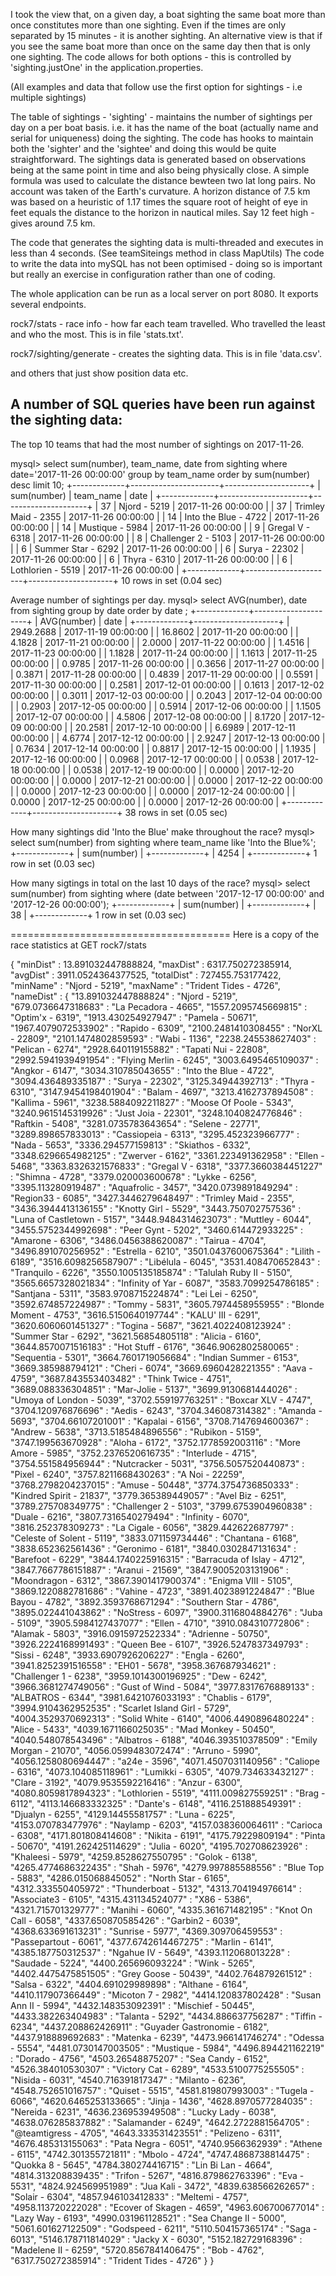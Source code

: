 
I took the view that, on a given day, a boat sighting the same boat more than once constitutes more than one 
sighting. Even if the times are only separated by 15 minutes - it is another sighting. An alternative view is 
that if you see the same boat more than once on the same day then that is only one sighting. The code allows for
both options - this is controlled by 'sighting.justOne' in the application.properties.

(All examples and data that follow use the first option for sightings - i.e multiple sightings)

The table of sightings - 'sighting' - maintains the number of sightings per day on a per boat basis.
i.e. it has the name of the boat (actually name and serial for uniqueness) doing the sighting.
The code has hooks to maintain both the 'sighter' and the 'sightee' and doing this would be quite 
straightforward.
The sightings data is generated based on observations being at the same point in time and also 
being physically close. A simple formula was used to calculate the distance bewteen two lat long pairs.
No account was taken of the Earth's curvature. A horizon distance of 7.5 km was based on a heuristic of 
1.17 times the square root of  height of eye in feet equals the distance to the horizon in 
nautical miles. Say 12 feet  high - gives around 7.5 km.

The code that generates the sighting data is multi-threaded and executes in less than 4 seconds. 
(See teamSiteings method in class MapUtils)
The code to write the data into  mySQL has not been optimised - doing so is important but really
an exercise in configuration rather than one of coding. 

The whole application can be run as a local server on port 8080. It exports several endpoints.

rock7/stats  - race info - how far each team travelled. Who travelled the least and who the most.
This is in  file 'stats.txt'.

rock7/sighting/generate - creates the sighting data. This is in file 'data.csv'.

and others that just show position data etc.


A number of SQL queries have been run against the sighting data:
---------------------------------------------------------------

The top 10 teams that had the most number of sightings on 2017-11-26.

mysql> select sum(number), team_name, date from sighting  where date='2017-11-26 00:00:00' group  by team_name order by sum(number) desc limit  10;
+-------------+----------------------+---------------------+
| sum(number) | team_name            | date                |
+-------------+----------------------+---------------------+
|          37 | Njord - 5219         | 2017-11-26 00:00:00 |
|          37 | Trimley Maid - 2355  | 2017-11-26 00:00:00 |
|          14 | Into the Blue - 4722 | 2017-11-26 00:00:00 |
|          14 | Mustique - 5984      | 2017-11-26 00:00:00 |
|           9 | Gregal V - 6318      | 2017-11-26 00:00:00 |
|           8 | Challenger 2 - 5103  | 2017-11-26 00:00:00 |
|           6 | Summer Star - 6292   | 2017-11-26 00:00:00 |
|           6 | Surya - 22302        | 2017-11-26 00:00:00 |
|           6 | Thyra - 6310         | 2017-11-26 00:00:00 |
|           6 | Lothlorien - 5519    | 2017-11-26 00:00:00 |
+-------------+----------------------+---------------------+
10 rows in set (0.04 sec)

Average number of sightings per day.
mysql> select AVG(number), date from sighting group by date order by date ;
+-------------+---------------------+
| AVG(number) | date                |
+-------------+---------------------+
|   2949.2688 | 2017-11-19 00:00:00 |
|     16.8602 | 2017-11-20 00:00:00 |
|      4.1828 | 2017-11-21 00:00:00 |
|      2.0000 | 2017-11-22 00:00:00 |
|      1.4516 | 2017-11-23 00:00:00 |
|      1.1828 | 2017-11-24 00:00:00 |
|      1.1613 | 2017-11-25 00:00:00 |
|      0.9785 | 2017-11-26 00:00:00 |
|      0.3656 | 2017-11-27 00:00:00 |
|      0.3871 | 2017-11-28 00:00:00 |
|      0.4839 | 2017-11-29 00:00:00 |
|      0.5591 | 2017-11-30 00:00:00 |
|      0.2581 | 2017-12-01 00:00:00 |
|      0.1613 | 2017-12-02 00:00:00 |
|      0.3011 | 2017-12-03 00:00:00 |
|      0.2043 | 2017-12-04 00:00:00 |
|      0.2903 | 2017-12-05 00:00:00 |
|      0.5914 | 2017-12-06 00:00:00 |
|      1.1505 | 2017-12-07 00:00:00 |
|      4.5806 | 2017-12-08 00:00:00 |
|      8.1720 | 2017-12-09 00:00:00 |
|     20.2581 | 2017-12-10 00:00:00 |
|      6.6989 | 2017-12-11 00:00:00 |
|      4.6774 | 2017-12-12 00:00:00 |
|      2.9247 | 2017-12-13 00:00:00 |
|      0.7634 | 2017-12-14 00:00:00 |
|      0.8817 | 2017-12-15 00:00:00 |
|      1.1935 | 2017-12-16 00:00:00 |
|      0.0968 | 2017-12-17 00:00:00 |
|      0.0538 | 2017-12-18 00:00:00 |
|      0.0538 | 2017-12-19 00:00:00 |
|      0.0000 | 2017-12-20 00:00:00 |
|      0.0000 | 2017-12-21 00:00:00 |
|      0.0000 | 2017-12-22 00:00:00 |
|      0.0000 | 2017-12-23 00:00:00 |
|      0.0000 | 2017-12-24 00:00:00 |
|      0.0000 | 2017-12-25 00:00:00 |
|      0.0000 | 2017-12-26 00:00:00 |
+-------------+---------------------+
38 rows in set (0.05 sec)

How many sightings did 'Into the Blue' make throughout the race?
mysql> select sum(number) from sighting where team_name like 'Into the Blue%';
+-------------+
| sum(number) |
+-------------+
|        4254 |
+-------------+
1 row in set (0.03 sec)

How many sigtings in total on the last 10 days of the race?
mysql> select sum(number) from sighting where  (date between  '2017-12-17 00:00:00' and '2017-12-26 00:00:00');
+-------------+
| sum(number) |
+-------------+
|          38 |
+-------------+
1 row in set (0.03 sec)

======================================
Here is a copy of the race statistics at GET rock7/stats

{
  "minDist" : 13.891032447888824,
  "maxDist" : 6317.750272385914,
  "avgDist" : 3911.0524364377525,
  "totalDist" : 727455.753177422,
  "minName" : "Njord - 5219",
  "maxName" : "Trident Tides - 4726",
  "nameDist" : {
    "13.891032447888824" : "Njord - 5219",
    "679.0736647318683" : "La Pecadora - 4665",
    "1557.2095745669815" : "Optim'x - 6319",
    "1913.430254927947" : "Pamela - 50671",
    "1967.4079072533902" : "Rapido - 6309",
    "2100.2481410308455" : "NorXL - 22809",
    "2101.1474802859593" : "Wabi - 1136",
    "2238.245538627403" : "Pelican - 6274",
    "2928.640119155882" : "Tapati Nui - 22808",
    "2992.5941939491954" : "Flying Merlin - 6245",
    "3003.6495465109037" : "Angkor - 6147",
    "3034.310785043655" : "Into the Blue - 4722",
    "3094.436489335187" : "Surya - 22302",
    "3125.34944392713" : "Thyra - 6310",
    "3147.9454198401904" : "Balam - 4697",
    "3213.4162737894508" : "Kallima - 5961",
    "3238.5884092211827" : "Moose Of Poole - 5343",
    "3240.9615145319926" : "Just Joia - 22301",
    "3248.1040824776846" : "Raftkin - 5408",
    "3281.0735783643654" : "Selene - 22771",
    "3289.898657833013" : "Cassiopeia - 6313",
    "3295.452323966777" : "Nada - 5653",
    "3336.294577159813" : "Skiathos - 6332",
    "3348.6296654982125" : "Zwerver - 6162",
    "3361.223491362958" : "Ellen - 5468",
    "3363.8326321576833" : "Gregal V - 6318",
    "3377.3660384451227" : "Shimna - 4728",
    "3379.020003600678" : "Lykke - 6256",
    "3395.113280919487" : "Aquafrolic - 3457",
    "3420.0739891849294" : "Region33 - 6085",
    "3427.3446279648497" : "Trimley Maid - 2355",
    "3436.3944413136155" : "Knotty Girl - 5529",
    "3443.750702757536" : "Luna of Castletown - 5157",
    "3448.9484314623073" : "Muttley - 6044",
    "3455.5752344992698" : "Peer Gynt - 5202",
    "3460.614472933225" : "Amarone - 6306",
    "3486.0456388620087" : "Tairua - 4704",
    "3496.891070256952" : "Estrella - 6210",
    "3501.0437600675364" : "Lilith - 6189",
    "3516.6098256587907" : "Libélula - 6045",
    "3531.408470652843" : "Tranquilo - 6226",
    "3550.1005135185874" : "Talulah Ruby II - 5150",
    "3565.6657328021834" : "Infinity of Yar - 6087",
    "3583.7099254786185" : "Santjana - 5311",
    "3583.9708715224874" : "Lei Lei - 6250",
    "3592.674857224987" : "Tommy - 5831",
    "3605.7974458955955" : "Blonde Moment - 4753",
    "3616.5150640197744" : "KALU' III - 6291",
    "3620.6060601451327" : "Togina - 5687",
    "3621.4022408123924" : "Summer Star - 6292",
    "3621.56854805118" : "Alicia - 6160",
    "3644.8570071516183" : "Hot Stuff - 6176",
    "3646.9062802580065" : "Sequentia - 5301",
    "3664.7601719056684" : "Indian Summer - 6153",
    "3669.385988794121" : "Cheri - 6074",
    "3669.6960428221355" : "Aava - 4759",
    "3687.843553403482" : "Think Twice - 4751",
    "3689.088336304851" : "Mar-Jolie - 5137",
    "3699.9130681444026" : "Umoya of London - 5039",
    "3702.559197763251" : "Boxcar XLV - 4747",
    "3704.120976876696" : "Aedis - 6243",
    "3704.346087314382" : "Amanda - 5693",
    "3704.66107201001" : "Kapalai - 6156",
    "3708.7147694600367" : "Andrew - 5638",
    "3713.5185484896556" : "Rubikon - 5159",
    "3747.199563670928" : "Aloha - 6172",
    "3752.1778592003116" : "More Amore - 5985",
    "3752.2376520616735" : "Interlude - 4715",
    "3754.551584956944" : "Nutcracker - 5031",
    "3756.5057520440873" : "Pixel - 6240",
    "3757.8211668430263" : "A Noi - 22259",
    "3768.2798204237015" : "Amuse - 50448",
    "3774.3754736850333" : "Kindred Spirit - 21837",
    "3779.365389449057" : "Avel Biz - 6251",
    "3789.275708349775" : "Challenger 2 - 5103",
    "3799.6753904960838" : "Duale - 6216",
    "3807.7316540279494" : "Infinity - 6070",
    "3816.252378309273" : "La Cigale - 6056",
    "3829.442622687797" : "Celeste of Solent - 5119",
    "3833.071159734446" : "Chantana - 6168",
    "3838.652362561436" : "Geronimo - 6181",
    "3840.0302847131634" : "Barefoot - 6229",
    "3844.1740225916315" : "Barracuda of Islay - 4712",
    "3847.7667786151887" : "Aranui - 21569",
    "3847.9005203131906" : "Moondragon - 6312",
    "3867.3901417900374" : "Enigma VIII - 5105",
    "3869.1220882781686" : "Vahine - 4723",
    "3891.4023891224847" : "Blue Bayou - 4782",
    "3892.3593768671294" : "Southern Star - 4786",
    "3895.022441043862" : "NoStress - 6097",
    "3900.3116804884276" : "Juba - 5109",
    "3905.5984127437077" : "Ellen - 4710",
    "3910.084310772806" : "Alamak - 5803",
    "3916.0915972522334" : "Adrienne - 50750",
    "3926.2224168991493" : "Queen Bee - 6107",
    "3926.5247837349793" : "Sissi - 6248",
    "3933.6907926206227" : "Engla - 6260",
    "3941.8252391516558" : "EH01 - 5678",
    "3958.367687934621" : "Challenger 1 - 6238",
    "3959.1014300196925" : "Dew - 6242",
    "3966.3681274749056" : "Gust of Wind - 5084",
    "3977.8317676889133" : "ALBATROS - 6344",
    "3981.6421076033193" : "Chablis - 6179",
    "3994.9104362952535" : "Scarlet Island Girl - 5729",
    "4004.3529370692313" : "Solid White - 6140",
    "4006.4490896480224" : "Alice - 5433",
    "4039.1671166025035" : "Mad Monkey - 50450",
    "4040.548078543496" : "Albatros - 6188",
    "4046.393510378509" : "Emily Morgan - 21070",
    "4056.0599483072474" : "Arruno - 5990",
    "4056.1258080694447" : "a24e - 3596",
    "4071.4507031140956" : "Caliope - 6316",
    "4073.104085118961" : "Lumikki - 6305",
    "4079.734633432127" : "Clare - 3192",
    "4079.9535592216416" : "Anzur - 6300",
    "4080.8059817894323" : "Lothlorien - 5519",
    "4111.009827559251" : "Brag - 6112",
    "4113.146683332325" : "Dante's - 6148",
    "4116.251888549391" : "Djualyn - 6255",
    "4129.14455581757" : "Luna - 6225",
    "4153.070783477976" : "Naylamp - 6203",
    "4157.038360064611" : "Carioca - 6308",
    "4171.801808414608" : "Nikita - 6191",
    "4175.79229809194" : "Pinta - 50670",
    "4191.262425114629" : "Julia - 6020",
    "4195.702708623926" : "Khaleesi - 5979",
    "4259.8528627550795" : "Golok - 6138",
    "4265.4774686322435" : "Shah - 5976",
    "4279.997885588556" : "Blue Top - 5883",
    "4286.015068845052" : "North Star - 6165",
    "4312.333550405972" : "Thunderboat - 5132",
    "4313.704194976614" : "Associate3 - 6105",
    "4315.431134524077" : "X86 - 5386",
    "4321.715701329777" : "Manihi - 6060",
    "4335.361671482195" : "Knot On Call - 6058",
    "4337.650870585426" : "Garbin2 - 6039",
    "4368.633691613231" : "Sunrise - 5977",
    "4369.309706459553" : "Passepartout - 6061",
    "4377.6742614467275" : "Marlin - 6141",
    "4385.187750312537" : "Ngahue IV - 5649",
    "4393.112068013228" : "Saudade - 5224",
    "4400.265696093224" : "Wink - 5265",
    "4402.4475475851505" : "Grey Goose - 50439",
    "4402.764879261512" : "Salsa - 6322",
    "4404.691029989898" : "Althane - 6164",
    "4410.117907366449" : "Micoton 7 - 2982",
    "4414.120837802428" : "Susan Ann II - 5994",
    "4432.148353092391" : "Mischief - 50445",
    "4433.382263404983" : "Talanta - 5292",
    "4434.886637756287" : "Tiffin - 6234",
    "4437.208862426911" : "Guyader Gastronomie - 6182",
    "4437.918889692683" : "Matenka - 6239",
    "4473.966141746274" : "Odessa - 5554",
    "4481.0730147003505" : "Mustique - 5984",
    "4496.894421162219" : "Dorado - 4756",
    "4503.26548875207" : "Sea Candy - 6152",
    "4526.384010530307" : "Victory Cat - 6289",
    "4533.5100775255505" : "Nisida - 6031",
    "4540.716391817347" : "Milanto - 6236",
    "4548.752651016757" : "Quiset - 5515",
    "4581.819807993003" : "Tugela - 6066",
    "4620.6465253133665" : "Jinja - 1436",
    "4628.8970577284035" : "Nereida - 6231",
    "4636.236953949508" : "Lucky Lady - 6038",
    "4638.076285837882" : "Salamander - 6249",
    "4642.2722881564705" : "@teamtigress - 4705",
    "4643.333531423551" : "Pelizeno - 6311",
    "4676.485313155063" : "Pata Negra - 6051",
    "4740.9566362939" : "Athene - 6115",
    "4742.301355721811" : "Mbolo - 4724",
    "4747.4868738814475" : "Quokka 8 - 5645",
    "4784.380274416715" : "Lin Bi Lan - 4664",
    "4814.313208839435" : "Trifon - 5267",
    "4816.879862763396" : "Eva - 5531",
    "4824.924569951989" : "Jua Kali - 3472",
    "4839.638566262657" : "Solair - 6304",
    "4857.946103412833" : "Meltemi - 4757",
    "4958.113720222028" : "Ecover of Skagen - 4659",
    "4963.606700677014" : "Lazy Way - 6193",
    "4990.031961128521" : "Sea Change II - 5000",
    "5061.601627122509" : "Godspeed - 6211",
    "5110.504157365174" : "Saga - 6013",
    "5146.178711814029" : "Jacky X - 6030",
    "5152.182729168396" : "Madelene II - 6259",
    "5720.8567841406475" : "Bob - 4762",
    "6317.750272385914" : "Trident Tides - 4726"
  }
}



